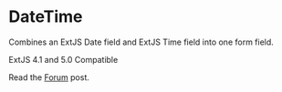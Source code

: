 DateTime
===========

Combines an ExtJS Date field and ExtJS Time field into one form field.

ExtJS 4.1 and 5.0 Compatible

Read the [Forum] post.

[Forum]: http://www.sencha.com/forum/showthread.php?134345-Ext.ux.form.field.DateTime